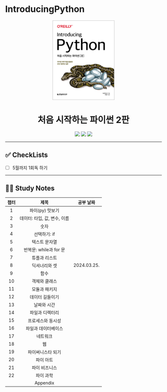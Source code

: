 # IntroducingPython

<div align="center">
  <a href="http://www.yes24.com/Product/Goods/91870652">
      <img src="logo.png" alt="Logo" width="200">
  </a>
  <h1>처음 시작하는 파이썬 2판</h1>
  <div>
    <img src="https://img.shields.io/badge/저자-빌%20루바노빅-DDE072?style=for-the-badge"/>
    <img src="https://img.shields.io/badge/출판사-한빛미디어-52b788?style=for-the-badge"/>
    <img src="https://img.shields.io/badge/기간-2024.03~%2024.05-52b788?style=for-the-badge"/>
  </div>
</div>

---

## ✅ CheckLists

- [ ] 5월까지 1회독 하기


---

## 👩‍💻 Study Notes

| 챕터 |             제목             | 공부 날짜 |
| :--: | :--------------------------: | :-------: |
|  1   |       파이(py) 맛보기        |    |
|  2   | 데이터: 타입, 값, 변수, 이름 |    |
|  3   |             숫자             |    |
|  4   |         선택하기: if         |  |
|  5   |        텍스트 문자열         |    |
|  6   |    반복문: while과 for 문    |    |
|  7   |        튜플과 리스트         |  |
|  8   |        딕셔너리와 셋         |   2024.03.25. |
|  9   |             함수             |   |
|  10  |        객체와 클래스         |    |
|  11  |        모듈과 패키지         |  |
|  12  |       데이터 길들이기        |    |
|  13  |         날짜와 시간          |    |
|  14  |       파일과 디렉터리        |    |
|  15  |      프로세스와 동시성       |    |
|  16  |     파일과 데이터베이스      |   |
|  17  |           네트워크           |    |
|  18  |              웹              |   |
|  19  |      파이써니스타 되기       |  |
|  20  |          파이 아트           |  |
|  21  |        파이 비즈니스         |   |
|  22  |          파이 과학           |    |
|      |           Appendix           |    |
